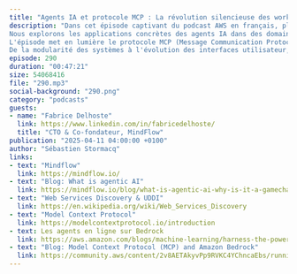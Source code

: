 ```yaml
---
title: "Agents IA et protocole MCP : La révolution silencieuse des workflows d'entreprise"
description: "Dans cet épisode captivant du podcast AWS en français, plongez dans l'univers émergent de l'IA agentique avec notre invité Fabrice Delhoste, CTO de MindFlow. Découvrez comment cette technologie permet aux agents d'IA de prendre des décisions autonomes basées sur des données et d'orchestrer des tâches auparavant manuelles.
Nous explorons les applications concrètes des agents IA dans des domaines comme la cybersécurité, tout en analysant les défis majeurs liés à leur fiabilité, leur prédictibilité et leur communication. La conversation aborde également l'importance cruciale des prompts et la nécessité de personnaliser les agents pour chaque entreprise.
L'épisode met en lumière le protocole MCP (Message Communication Protocol), un standard ouvert essentiel pour l'intégration et l'interopérabilité des agents IA. Vous découvrirez comment ce protocole facilite la communication standardisée entre clients et serveurs, et comment des entreprises comme MindFlow l'exploitent pour créer des workflows agentiques efficaces.
De la modularité des systèmes à l'évolution des interfaces utilisateur, en passant par l'émergence de nouveaux métiers comme l'agent-engineer, cet épisode offre un panorama complet des tendances actuelles et futures de l'IA agentique. Une conversation incontournable pour comprendre comment les agents IA transforment le paysage technologique des entreprises."
episode: 290
duration: "00:47:21"
size: 54068416
file: "290.mp3"
social-background: "290.png"
category: "podcasts"
guests:
- name: "Fabrice Delhoste"
  link: https://www.linkedin.com/in/fabricedelhoste/
  title: "CTO & Co-fondateur, MindFlow"
publication: "2025-04-11 04:00:00 +0100"
author: "Sébastien Stormacq"
links:
- text: "Mindflow"
  link: https://mindflow.io/
- text: "Blog: What is agentic AI"
  link: https://mindflow.io/blog/what-is-agentic-ai-why-is-it-a-gamechanger
- text: "Web Services Discovery & UDDI"
  link: https://en.wikipedia.org/wiki/Web_Services_Discovery
- text: "Model Context Protocol"
  link: https://modelcontextprotocol.io/introduction
- text: Les agents en ligne sur Bedrock 
  link: https://aws.amazon.com/blogs/machine-learning/harness-the-power-of-mcp-servers-with-amazon-bedrock-agents/
- text: "Blog: Model Context Protocol (MCP) and Amazon Bedrock"
  link: https://community.aws/content/2v8AETAkyvPp9RVKC4YChncaEbs/running-mcp-based-agents-clients-servers-on-aws
---
```

